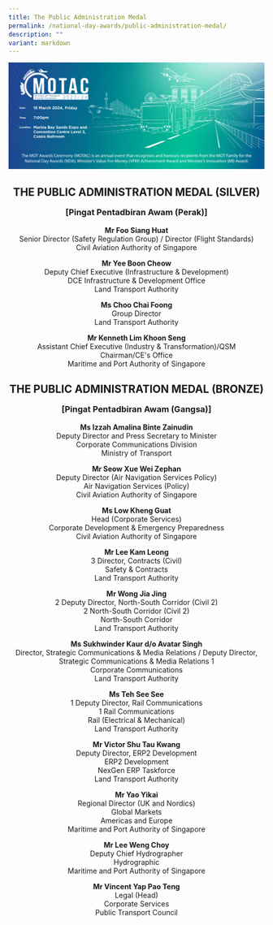 ```yaml
---
title: The Public Administration Medal
permalink: /national-day-awards/public-administration-medal/
description: ""
variant: markdown
---
```

![](/images/hero.png) 
<center>
  <h2>THE PUBLIC ADMINISTRATION MEDAL (SILVER)</h2>
  <h3>[Pingat Pentadbiran Awam (Perak)]</h3>
</center>
<center>
  <p>
    <b>Mr Foo Siang Huat</b><br>
    Senior Director (Safety Regulation Group) / Director (Flight Standards)<br>
    Civil Aviation Authority of Singapore
  </p>
  <p>
    <b>Mr Yee Boon Cheow</b><br>
    Deputy Chief Executive (Infrastructure &amp; Development)<br>
    DCE Infrastructure &amp; Development Office<br>
    Land Transport Authority
  </p>
  <p>
    <b>Ms Choo Chai Foong</b><br>
    Group Director<br>
    Land Transport Authority
  </p>
  <p>
    <b>Mr Kenneth Lim Khoon Seng</b><br>
    Assistant Chief Executive (Industry &amp; Transformation)/QSM<br>
    Chairman/CE's Office<br>
    Maritime and Port Authority of Singapore
  </p>
</center>
<center>
  <h2>THE PUBLIC ADMINISTRATION MEDAL (BRONZE)</h2>
  <h3>[Pingat Pentadbiran Awam (Gangsa)]</h3>
</center>
<center>
  <p>
    <b>Ms Izzah Amalina Binte Zainudin</b><br>
    Deputy Director and Press Secretary to Minister<br>
    Corporate Communications Division<br>
    Ministry of Transport
  </p>
  <p>
    <b>Mr Seow Xue Wei Zephan</b><br>
    Deputy Director (Air Navigation Services Policy)<br>
    Air Navigation Services (Policy)<br>
    Civil Aviation Authority of Singapore
  </p>
  <p>
    <b>Ms Low Kheng Guat</b><br>
    Head (Corporate Services)<br>
    Corporate Development &amp; Emergency Preparedness<br>
    Civil Aviation Authority of Singapore
  </p>
  <p>
    <b>Mr Lee Kam Leong</b><br>
    3 Director, Contracts (Civil)<br>
    Safety &amp; Contracts<br>
    Land Transport Authority
  </p>
  <p>
    <b>Mr Wong Jia Jing</b><br>
    2 Deputy Director, North-South Corridor (Civil 2)<br>
    2 North-South Corridor (Civil 2)<br>
    North-South Corridor<br>
    Land Transport Authority
  </p>
  <p>
    <b>Ms Sukhwinder Kaur d/o Avatar Singh</b><br>
    Director, Strategic Communications &amp; Media Relations / Deputy Director, Strategic Communications &amp; Media Relations 1<br>
    Corporate Communications<br>
    Land Transport Authority
  </p>
  <p>
    <b>Ms Teh See See</b><br>
    1 Deputy Director, Rail Communications<br>
    1 Rail Communications<br>
    Rail (Electrical &amp; Mechanical)<br>
    Land Transport Authority
  </p>
  <p>
    <b>Mr Victor Shu Tau Kwang</b><br>
    Deputy Director, ERP2 Development<br>
    ERP2 Development<br>
    NexGen ERP Taskforce<br>
    Land Transport Authority
  </p>
  <p>
    <b>Mr Yao Yikai</b><br>
    Regional Director (UK and Nordics)<br>
    Global Markets<br>
    Americas and Europe<br>
    Maritime and Port Authority of Singapore
  </p>
  <p>
    <b>Mr Lee Weng Choy</b><br>
    Deputy Chief Hydrographer<br>
    Hydrographic<br>
    Maritime and Port Authority of Singapore
  </p>
  <p>
    <b>Mr Vincent Yap Pao Teng</b><br>
    Legal (Head)<br>
    Corporate Services<br>
    Public Transport Council
  </p>
</center>
<style>
  h3 {
    margin-top: 0 !important;
  }
</style>